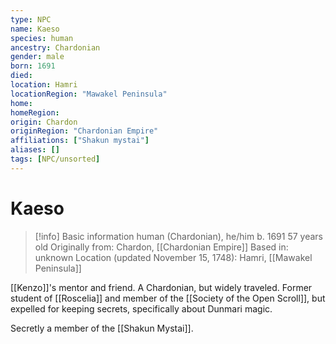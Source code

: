 ```yaml
---
type: NPC
name: Kaeso
species: human
ancestry: Chardonian
gender: male
born: 1691
died: 
location: Hamri
locationRegion: "Mawakel Peninsula"
home: 
homeRegion:
origin: Chardon
originRegion: "Chardonian Empire"
affiliations: ["Shakun mystai"]
aliases: []
tags: [NPC/unsorted]
---
```

# Kaeso
>[!info] Basic information
>human (Chardonian), he/him
>b. 1691
>57 years old
>Originally from: Chardon, [[Chardonian Empire]]
>Based in: unknown
>Location (updated November 15, 1748): Hamri, [[Mawakel Peninsula]]

[[Kenzo]]'s mentor and friend. A Chardonian, but widely traveled. Former student of [[Roscelia]] and member of the [[Society of the Open Scroll]], but expelled for keeping secrets, specifically about Dunmari magic. 

Secretly a member of the [[Shakun Mystai]]. 